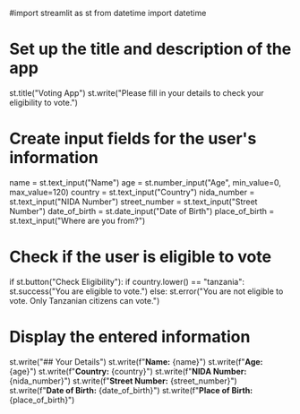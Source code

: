 #import streamlit as st
from datetime import datetime

# Set up the title and description of the app
st.title("Voting App")
st.write("Please fill in your details to check your eligibility to vote.")

# Create input fields for the user's information
name = st.text_input("Name")
age = st.number_input("Age", min_value=0, max_value=120)
country = st.text_input("Country")
nida_number = st.text_input("NIDA Number")
street_number = st.text_input("Street Number")
date_of_birth = st.date_input("Date of Birth")
place_of_birth = st.text_input("Where are you from?")

# Check if the user is eligible to vote
if st.button("Check Eligibility"):
    if country.lower() == "tanzania":
        st.success("You are eligible to vote.")
    else:
        st.error("You are not eligible to vote. Only Tanzanian citizens can vote.")

# Display the entered information
st.write("## Your Details")
st.write(f"**Name:** {name}")
st.write(f"**Age:** {age}")
st.write(f"**Country:** {country}")
st.write(f"**NIDA Number:** {nida_number}")
st.write(f"**Street Number:** {street_number}")
st.write(f"**Date of Birth:** {date_of_birth}")
st.write(f"**Place of Birth:** {place_of_birth}")
